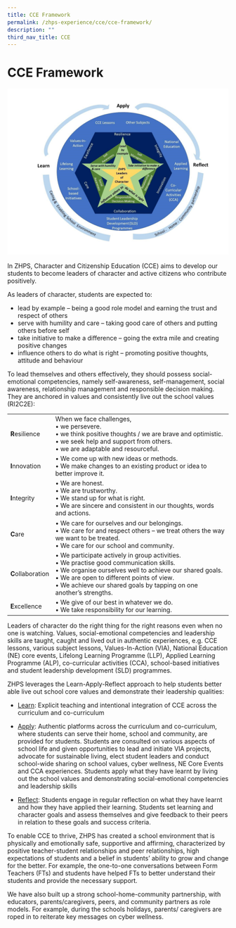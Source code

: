 ```yaml
---
title: CCE Framework
permalink: /zhps-experience/cce/cce-framework/
description: ""
third_nav_title: CCE
---
```


# CCE Framework

![](/images/ZHPS%20Experience/CCE%20Framework.jpg)

In ZHPS, Character and Citizenship Education (CCE) aims to develop our students to become leaders of character and active citizens who contribute positively.

  

As leaders of character, students are expected to:

*   lead by example – being a good role model and earning the trust and respect of others
*   serve with humility and care – taking good care of others and putting others before self
*   take initiative to make a difference – going the extra mile and creating positive changes
*   influence others to do what is right – promoting positive thoughts, attitude and behaviour


To lead themselves and others effectively, they should possess social-emotional competencies, namely self-awareness, self-management, social awareness, relationship management and responsible decision making. They are anchored in values and consistently live out the school values (RI2C2E):

|               |                              |
|-------------|---------------------|
| **R**esilience    | When we face challenges,<br>• we persevere.<br>• we think positive thoughts / we are brave and optimistic.<br>• we seek help and support from others.<br>• we are adaptable and resourceful.                                                                                |
| **I**nnovation    | • We come up with new ideas or methods.<br>• We make changes to an existing product or idea to better improve it.                                                                                                                                                       |
| **I**ntegrity     | • We are honest.<br>• We are trustworthy.<br>• We stand up for what is right.<br>• We are sincere and consistent in our thoughts, words and actions.                                                                                                                        |
| **C**are          | • We care for ourselves and our belongings.<br>• We care for and respect others – we treat others the way we want to be treated.<br>• We care for our school and community.                                                                                               |
| **C**ollaboration | • We participate actively in group activities.<br>• We practise good communication skills.<br>• We organise ourselves well to achieve our shared goals.<br>• We are open to different points of view.<br>• We achieve our shared goals by tapping on one another’s strengths. |
| **E**xcellence    | • We give of our best in whatever we do.<br>• We take responsibility for our learning.                                                         |

Leaders of character do the right thing for the right reasons even when no one is watching. Values, social-emotional competencies and leadership skills are taught, caught and lived out in authentic experiences, e.g. CCE lessons, various subject lessons, Values-In-Action (VIA), National Education (NE) core events, Lifelong Learning Programme (LLP), Applied Learning Programme (ALP), co-curricular activities (CCA), school-based initiatives and student leadership development (SLD) programmes.

  

ZHPS leverages the Learn-Apply-Reflect approach to help students better able live out school core values and demonstrate their leadership qualities:

*   <u>Learn</u>: Explicit teaching and intentional integration of CCE across the curriculum and co-curriculum

*   <u>Apply</u>: Authentic platforms across the curriculum and co-curriculum, where students can serve their home, school and community, are provided for students. Students are consulted on various aspects of school life and given opportunities to lead and initiate VIA projects, advocate for sustainable living, elect student leaders and conduct school-wide sharing on school values, cyber wellness, NE Core Events and CCA experiences. Students apply what they have learnt by living out the school values and demonstrating social-emotional competencies and leadership skills

*   <u>Reflect</u>: Students engage in regular reflection on what they have learnt and how they have applied their learning. Students set learning and character goals and assess themselves and give feedback to their peers in relation to these goals and success criteria.

  

To enable CCE to thrive, ZHPS has created a school environment that is physically and emotionally safe, supportive and affirming, characterized by positive teacher-student relationships and peer relationships, high expectations of students and a belief in students’ ability to grow and change for the better. For example, the one-to-one conversations between Form Teachers (FTs) and students have helped FTs to better understand their students and provide the necessary support.

  

We have also built up a strong school-home-community partnership, with educators, parents/caregivers, peers, and community partners as role models. For example, during the schools holidays, parents/ caregivers are roped in to reiterate key messages on cyber wellness.